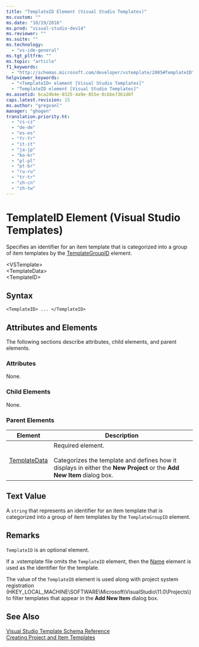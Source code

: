 ```yaml
---
title: "TemplateID Element (Visual Studio Templates)"
ms.custom: ""
ms.date: "10/19/2016"
ms.prod: "visual-studio-dev14"
ms.reviewer: ""
ms.suite: ""
ms.technology: 
  - "vs-ide-general"
ms.tgt_pltfrm: ""
ms.topic: "article"
f1_keywords: 
  - "http://schemas.microsoft.com/developer/vstemplate/2005#TemplateID"
helpviewer_keywords: 
  - "<TemplateID> element [Visual Studio Templates]"
  - "TemplateID element [Visual Studio Templates]"
ms.assetid: 6ca24b4e-0325-4a9e-855e-0cbbe7361d8f
caps.latest.revision: 15
ms.author: "gregvanl"
manager: "ghogen"
translation.priority.ht: 
  - "cs-cz"
  - "de-de"
  - "es-es"
  - "fr-fr"
  - "it-it"
  - "ja-jp"
  - "ko-kr"
  - "pl-pl"
  - "pt-br"
  - "ru-ru"
  - "tr-tr"
  - "zh-cn"
  - "zh-tw"
---
```

# TemplateID Element (Visual Studio Templates)
Specifies an identifier for an item template that is categorized into a group of item templates by the [TemplateGroupID](../extensibility/templategroupid-element--visual-studio-templates-.md) element.  
  
 \<VSTemplate>  
 \<TemplateData>  
 \<TemplateID>  
  
## Syntax  
  
```  
<TemplateID> ... </TemplateID>  
```  
  
## Attributes and Elements  
 The following sections describe attributes, child elements, and parent elements.  
  
### Attributes  
 None.  
  
### Child Elements  
 None.  
  
### Parent Elements  
  
|Element|Description|  
|-------------|-----------------|  
|[TemplateData](../extensibility/templatedata-element--visual-studio-templates-.md)|Required element.<br /><br /> Categorizes the template and defines how it displays in either the **New Project** or the **Add New Item** dialog box.|  
  
## Text Value  
 A `string` that represents an identifier for an item template that is categorized into a group of item templates by the `TemplateGroupID` element.  
  
## Remarks  
 `TemplateID` is an optional element.  
  
 If a .vstemplate file omits the `TemplateID` element, then the [Name](../extensibility/name-element--visual-studio-templates-.md) element is used as the identifier for the template.  
  
 The value of the `TemplateID` element is used along with project system registration (HKEY_LOCAL_MACHINE\SOFTWARE\Microsoft\VisualStudio\11.0\Projects\\) to filter templates that appear in the **Add New Item** dialog box.  
  
## See Also  
 [Visual Studio Template Schema Reference](../extensibility/visual-studio-template-schema-reference.md)   
 [Creating Project and Item Templates](../ide/creating-project-and-item-templates.md)